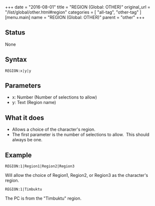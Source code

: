 +++
date = "2016-08-01"
title = "REGION (Global: OTHER)"
original_url = "/list/global/other.html#region"
categories = [ "all-tag", "other-tag" ]
[menu.main]
    name = "REGION (Global: OTHER)"
    parent = "other"
+++

## Status

None

## Syntax

`REGION:x|y|y`

## Parameters

-   x: Number (Number of selections to allow)
-   y: Text (Region name)



What it does
------------

-   Allows a choice of the character's region.
-   The first parameter is the number of selections to allow.  This
    should always be one.

Example
-------

`REGION:1|Region1|Region2|Region3`

Will allow the choice of Region1, Region2, or Region3 as the character's
region.

`REGION:1|Timbuktu`

The PC is from the "Timbuktu" region.

